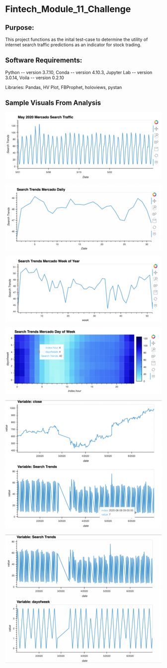 # Fintech_Module_11_Challenge


## Purpose:

This project functions as the inital test-case to determine the utility of internet search traffic predictions as an indicator for stock trading. 

## Software Requirements:

Python -- version 3.7.10, Conda -- version 4.10.3, Jupyter Lab -- version 3.0.14, Voila -- version 0.2.10

Libraries: Pandas, HV Plot, FBProphet, holoviews, pystan

## Sample Visuals From Analysis

![alt text](https://github.com/rhurst11/Fintech_Module_11_Challenge/blob/main/screenshotsMod11/Mercado1.png)

![alt text](https://github.com/rhurst11/Fintech_Module_11_Challenge/blob/main/screenshotsMod11/mercado2.png)

![alt text](https://github.com/rhurst11/Fintech_Module_11_Challenge/blob/main/screenshotsMod11/mercado3.png)

![alt text](https://github.com/rhurst11/Fintech_Module_11_Challenge/blob/main/screenshotsMod11/mercado4.png)

![alt text](https://github.com/rhurst11/Fintech_Module_11_Challenge/blob/main/screenshotsMod11/mercado5.png)

![alt text](https://github.com/rhurst11/Fintech_Module_11_Challenge/blob/main/screenshotsMod11/mercado6.png)
